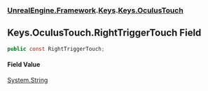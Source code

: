 ### [UnrealEngine.Framework](./UnrealEngine-Framework.md 'UnrealEngine.Framework').[Keys](./UnrealEngine-Framework-Keys.md 'UnrealEngine.Framework.Keys').[Keys.OculusTouch](./UnrealEngine-Framework-Keys-OculusTouch.md 'UnrealEngine.Framework.Keys.OculusTouch')
## Keys.OculusTouch.RightTriggerTouch Field
  
```csharp
public const RightTriggerTouch;
```
#### Field Value
[System.String](https://docs.microsoft.com/en-us/dotnet/api/System.String 'System.String')  
